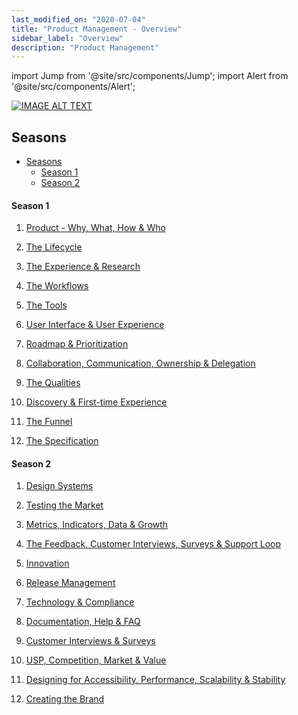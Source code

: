 ```yaml
---
last_modified_on: "2020-07-04"
title: "Product Management - Overview"
sidebar_label: "Overview"
description: "Product Management"
---
```


import Jump from '@site/src/components/Jump';
import Alert from '@site/src/components/Alert';

[![IMAGE ALT TEXT](/img/ProductManagement.png)](https://www.youtube.com/playlist?list=PLk3IxQI7FqsX7PSR_p3w9n7uK2GcoVgm8 "The Product Management Series from Timecampus")

## Seasons

- [Seasons](#seasons)
    - [Season 1](#season-1)
    - [Season 2](#season-2)

#### Season 1

1. [Product - Why, What, How & Who](Season-1/PM-S01E01/README.md)

2. [The Lifecycle](Season-1/PM-S01E02/README.md)

3. [The Experience & Research](Season-1/PM-S01E03/README.md)

4. [The Workflows](Season-1/PM-S01E04/README.md)

5. [The Tools](Season-1/PM-S01E05/README.md)

6. [User Interface & User Experience](Season-1/PM-S01E06/README.md)

7. [Roadmap & Prioritization](Season-1/PM-S01E07/README.md)

8. [Collaboration, Communication, Ownership & Delegation](Season-1/PM-S01E08/README.md)

9. [The Qualities](Season-1/PM-S01E09/README.md)

10. [Discovery & First-time Experience](Season-1/PM-S01E10/README.md)

11. [The Funnel](Season-1/PM-S01E11/README.md)

12. [The Specification](Season-1/PM-S01E12/README.md)

#### Season 2

1. [Design Systems](Season-2/PM-S02E01/README.md)

2. [Testing the Market](Season-2/PM-S02E02/README.md)

3. [Metrics, Indicators, Data & Growth](Season-2/PM-S02E03/README.md)

4. [The Feedback, Customer Interviews, Surveys & Support Loop](Season-2/PM-S02E04/README.md)

5. [Innovation](Season-2/PM-S02E05/README.md)

6. [Release Management](Season-2/PM-S02E06/README.md)

7. [Technology & Compliance](Season-2/PM-S02E07/README.md)

8. [Documentation, Help & FAQ](Season-2/PM-S02E08/README.md)

9. [Customer Interviews & Surveys](Season-2/PM-S02E09/README.md)

10. [USP, Competition, Market & Value](Season-2/PM-S02E10/README.md)

11. [Designing for Accessibility, Performance, Scalability & Stability](Season-2/PM-S02E11/README.md)

12. [Creating the Brand](Season-2/PM-S02E12/README.md)